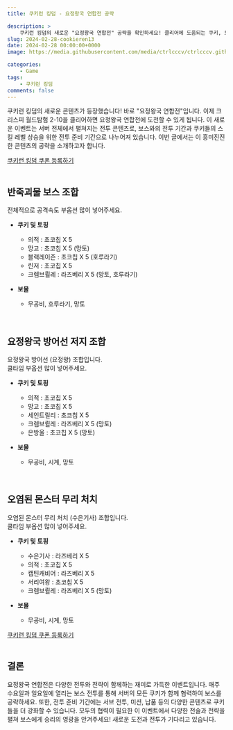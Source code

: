 ```yaml
---
title: 쿠키런 킹덤 - 요정왕국 연합전 공략

description: >  
    쿠키런 킹덤의 새로운 "요정왕국 연합전" 공략을 확인하세요! 클리어에 도움되는 쿠키, 토핑, 보물 정보와 함께, 보스 전투와 전략적인 전투 준비 기간을 즐겨보세요.
slug: 2024-02-28-cookieren13
date: 2024-02-28 00:00:00+0000
image: https://media.githubusercontent.com/media/ctrlcccv/ctrlcccv.github.io/master/assets/img/post/2024-02-28-cookieren13.webp

categories:
    - Game
tags:
    - 쿠키런 킹덤
comments: false
---
```

쿠키런 킹덤의 새로운 콘텐츠가 등장했습니다! 바로 "요정왕국 연합전"입니다. 이제 크리스피 월드탐험 2-10을 클리어하면 요정왕국 연합전에 도전할 수 있게 됩니다. 이 새로운 이벤트는 서버 전체에서 펼쳐지는 전투 콘텐츠로, 보스와의 전투 기간과 쿠키들의 스킬 레벨 상승을 위한 전투 준비 기간으로 나누어져 있습니다. 이번 글에서는 이 흥미진진한 콘텐츠의 공략을 소개하고자 합니다.

<div class="btn_wrap">
    <a href="https://www.sk2gacha.com/ckk/coupon/">쿠키런 킹덤 쿠폰 등록하기</a>
</div>

<br>

## 반죽괴물 보스 조합
전체적으로 공격속도 부옵션 많이 넣어주세요.  

* **쿠키 및 토핑**  
  * 의적 : 초코칩 X 5   
  * 망고 : 초코칩 X 5 (망토)
  * 블랙레이즌 : 초코칩 X 5 (호루라기)
  * 린저 : 초코칩 X 5   
  * 크렘브륄레 : 라즈베리 X 5 (망토, 호루라기)

* **보물**  
  * 무공비, 호루라기, 망토  

<br>

## 요정왕국 방어선 저지 조합
요정왕국 방어선 (요정왕) 조합입니다.  
쿨타임 부옵션 많이 넣어주세요.  

* **쿠키 및 토핑**  
  * 의적 : 초코칩 X 5   
  * 망고 : 초코칩 X 5  
  * 세인트릴리 : 초코칩 X 5  
  * 크렘브륄레 : 라즈베리 X 5 (망토) 
  * 은방울 : 초코칩 X 5 (망토)

* **보물**  
  * 무공비, 시계, 망토  

<br>

## 오염된 몬스터 무리 처치
오염된 몬스터 무리 처치 (수은기사) 조합입니다.  
쿨타임 부옵션 많이 넣어주세요.  


<div class="ads_wrap">
<ins class="adsbygoogle"
     style="display:block; text-align:center;"
     data-ad-layout="in-article"
     data-ad-format="fluid"
     data-ad-client="ca-pub-8535540836842352"
     data-ad-slot="2974559225"></ins>
<script>
     (adsbygoogle = window.adsbygoogle || []).push({});
</script>
</div>

* **쿠키 및 토핑**  
  * 수은기사 : 라즈베리 X 5   
  * 의적 : 초코칩 X 5    
  * 캡틴캐비어 : 라즈베리 X 5  
  * 서리여왕 : 초코칩 X 5
  * 크렘브륄레 : 라즈베리 X 5 (망토)

* **보물**  
  * 무공비, 시계, 망토  

<div class="btn_wrap">
    <a href="https://www.sk2gacha.com/ckk/coupon/">쿠키런 킹덤 쿠폰 등록하기</a>
</div>

<br>

## 결론
요정왕국 연합전은 다양한 전투와 전략이 함께하는 재미로 가득한 이벤트입니다. 매주 수요일과 일요일에 열리는 보스 전투를 통해 서버의 모든 쿠키가 함께 협력하여 보스를 공략하세요. 또한, 전투 준비 기간에는 서브 전투, 미션, 납품 등의 다양한 콘텐츠로 쿠키들을 더 강화할 수 있습니다. 모두의 협력이 필요한 이 이벤트에서 다양한 전술과 전략을 펼쳐 보스에게 승리의 영광을 안겨주세요! 새로운 도전과 전투가 기다리고 있습니다.  
